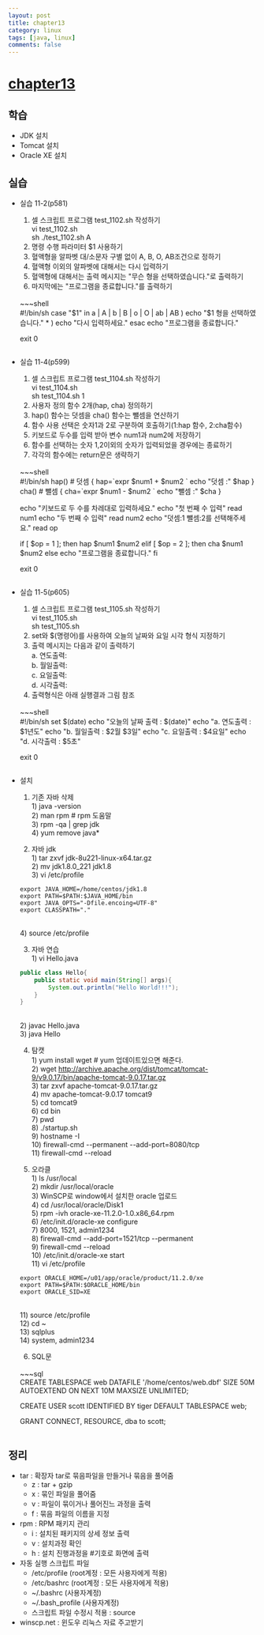 ```yaml
---
layout: post
title: chapter13
category: linux
tags: [java, linux]
comments: false
---
```


# [chapter13]()

## 학습
* JDK 설치 
* Tomcat 설치 
* Oracle XE 설치 

## 실습
* 실습 11-2(p581)
    1. 셀 스크립트 프로그램 test_1102.sh 작성하기
    <br> vi test_1102.sh
    <br> sh ./test_1102.sh A
    2. 명령 수행 파라미터 $1 사용하기
    3. 혈액형을 알파벳 대/소문자 구별 없이 A, B, O, AB조건으로 정하기
    4. 혈액형 이외의 알파벳에 대해서는 다시 입력하기
    5. 혈액형에 대해서는 출력 메시지는 "무슨 형을 선택하였습니다."로 출력하기
    6. 마지막에는 "프로그램을 종료합니다."를 출력하기
    <br>
    ~~~shell <br>
    #!/bin/sh
    case "$1" in
    a | A | b | B | o | O | ab | AB )
    echo "$1 형을 선택하였습니다."
    * ) 
    echo "다시 입력하세요."
    esac
    echo "프로그램을 종료합니다."

    exit 0 <br>
    ~~~

* 실습 11-4(p599)
    1. 셀 스크립트 프로그램 test_1104.sh 작성하기
    <br> vi test_1104.sh
    <br> sh test_1104.sh 1
    2. 사용자 정의 함수 2개(hap, cha) 정의하기
    3. hap() 함수는 덧셈을 cha() 함수는 뺄셈을 연산하기
    4. 함수 사용 선택은 숫자1과 2로 구분하여 호출하기(1:hap 함수, 2:cha함수)
    5. 키보드로 두수를 입력 받아 변수 num1과 num2에 저장하기
    6. 함수를 선택하는 숫자 1,2이외의 숫자가 입력되었을 경우에는 종료하기
    7. 각각의 함수에는 return문은 생략하기
    <br>
    ~~~shell <br>
    #!/bin/sh
    hap()   # 덧셈
    {
    hap=`expr $num1 + $num2 `
    echo "덧셈 :" $hap
    }
    cha()   # 뺄셈
    {
    cha=`expr $num1 - $num2 `
    echo "뺄셈 :" $cha
    }

    echo "키보드로 두 수를 차레대로 입력하세요."
    echo "첫 번째 수 입력"
    read num1
    echo "두 번째 수 입력"
    read num2
    echo "덧셈:1 뺄셈:2를 선택해주세요."
    read op

    if [ $op = 1 ]; then
    hap $num1 $num2
    elif [ $op = 2 ]; then
    cha $num1 $num2
    else
    echo "프로그램을 종료합니다."
    fi

    exit 0 <br>
    ~~~

* 실습 11-5(p605)
    1. 셀 스크립트 프로그램 test_1105.sh 작성하기
    <br> vi test_1105.sh
    <br> sh test_1105.sh
    2. set와 $(명령어)를 사용하여 오늘의 날짜와 요일 시각 형식 지정하기
    3. 출력 메시지는 다음과 같이 출력하기
    <br> a. 연도출력:
    <br> b. 월일출력:
    <br> c. 요일출력:
    <br> d. 시각출력:
    4. 출력형식은 아래 실행결과 그림 참조
    <br>
    ~~~shell <br>
    #!/bin/sh
    set $(date)
    echo "오늘의 날짜 출력 : $(date)"
    echo "a. 연도출력 : $1년도"
    echo "b. 월일출력 : $2월 $3일"
    echo "c. 요일출력 : $4요일"
    echo "d. 시각출력 : $5초"

    exit 0 <br>
    ~~~

* 설치
    1. 기존 자바 삭제
    <br> 1) java -version
    <br> 2) man rpm                 # rpm 도움말
    <br> 3) rpm -qa | grep jdk
    <br> 4) yum remove java*

    2. 자바 jdk
    <br> 1) tar zxvf jdk-8u221-linux-x64.tar.gz
    <br> 2) mv jdk1.8.0_221 jdk1.8
    <br> 3) vi /etc/profile
    ~~~shell
    export JAVA_HOME=/home/centos/jdk1.8
    export PATH=$PATH:$JAVA_HOME/bin
    export JAVA_OPTS="-Dfile.encoing=UTF-8"
    export CLASSPATH="."
    ~~~
    <br> 4) source /etc/profile

    3. 자바 연습
    <br> 1) vi Hello.java
    ~~~java
    public class Hello{
        public static void main(String[] args){
            System.out.println("Hello World!!!");
        }
    }
    ~~~
    <br> 2) javac Hello.java
    <br> 3) java Hello
    
    4. 탐캣
    <br> 1) yum install wget   # yum 업데이트있으면 해준다.
    <br> 2) wget http://archive.apache.org/dist/tomcat/tomcat-9/v9.0.17/bin/apache-tomcat-9.0.17.tar.gz
    <br> 3) tar zxvf apache-tomcat-9.0.17.tar.gz
    <br> 4) mv apache-tomcat-9.0.17 tomcat9
    <br> 5) cd tomcat9
    <br> 6) cd bin
    <br> 7) pwd
    <br> 8) ./startup.sh
    <br> 9) hostname -I
    <br> 10) firewall-cmd --permanent --add-port=8080/tcp
    <br> 11) firewall-cmd --reload

    5. 오라클
    <br> 1) ls /usr/local
    <br> 2) mkdir /usr/local/oracle
    <br> 3) WinSCP로 window에서 설치한 oracle 업로드
    <br> 4) cd /usr/local/oracle/Disk1
    <br> 5) rpm -ivh oracle-xe-11.2.0-1.0.x86_64.rpm
    <br> 6) /etc/init.d/oracle-xe configure
    <br> 7) 8000, 1521, admin1234
    <br> 8) firewall-cmd --add-port=1521/tcp --permanent
    <br> 9) firewall-cmd --reload
    <br> 10) /etc/init.d/oracle-xe start
    <br> 11) vi /etc/profile
    ~~~shell
    export ORACLE_HOME=/u01/app/oracle/product/11.2.0/xe
    export PATH=$PATH:$ORACLE_HOME/bin
    export ORACLE_SID=XE
    ~~~
    <br> 11) source /etc/profile
    <br> 12) cd ~
    <br> 13) sqlplus
    <br> 14) system, admin1234

    6. SQL문
    <br>
    ~~~sql <br>
    CREATE TABLESPACE web
    DATAFILE '/home/centos/web.dbf' SIZE 50M
    AUTOEXTEND ON
    NEXT 10M
    MAXSIZE UNLIMITED;

    CREATE USER scott IDENTIFIED BY tiger
    DEFAULT TABLESPACE web;

    GRANT CONNECT, RESOURCE, dba to scott; <br>
    ~~~

## 정리
* tar : 확장자 tar로 묶음파일을 만들거나 묶음을 풀어줌
    - z : tar + gzip
    - x : 묶인 파일을 풀어줌
    - v : 파일이 묶이거나 풀어진느 과정을 출력
    - f : 묶음 파일의 이름을 지정
* rpm : RPM 패키지 관리
    - i : 설치된 패키지의 상세 정보 출력
    - v : 설치과정 확인
    - h : 설치 진행과정을 #기호로 화면에 출력
* 자동 실행 스크립트 파일
    - /etc/profile      (root계정 : 모든 사용자에게 적용)
    - /etc/bashrc       (root계정 : 모든 사용자에게 적용)
    - ~/.bashrc         (사용자계정)
    - ~/.bash_profile   (사용자계정)
    - 스크립트 파일 수정시 적용 : source
* winscp.net : 윈도우 리눅스 자료 주고받기